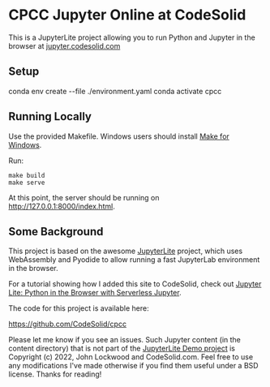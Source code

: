 # CPCC Jupyter Online at CodeSolid

This is a JupyterLite project allowing you to run Python and Jupyter in the browser at [jupyter.codesolid.com](https://jupyter.codesolid.com/lab/index.html?path=index.ipynb)

## Setup
conda env create --file ./environment.yaml
conda activate cpcc


## Running Locally

Use the provided Makefile.  Windows users should install [Make for Windows](https://gnuwin32.sourceforge.net/packages/make.htm).

Run:

```
make build
make serve
```

At this point, the server should be running on http://127.0.0.1:8000/index.html.

## Some Background
This project is based on the awesome [JupyterLite](https://github.com/jupyterlite/jupyterlite) project, which uses WebAssembly and Pyodide to allow running a fast JupyterLab environment in the browser.

For a tutorial showing how I added this site to CodeSolid, check out [Jupyter Lite: Python in the Browser with Serverless Jupyter](https://codesolid.com/jupyter-lite-python-in-the-browser-with-serverless-jupyter/).

The code for this project is available here:

https://github.com/CodeSolid/cpcc

Please let me know if you see an issues. Such Jupyter content (in the content directory) that is not part of the [JupyterLite Demo project](https://github.com/jupyterlite/demo) is Copyright (c) 2022, John Lockwood and CodeSolid.com. Feel free to use any modifications I've made otherwise if you find them useful under a BSD license.  Thanks for reading!  
